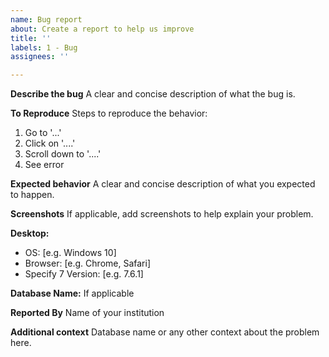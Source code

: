 ```yaml
---
name: Bug report
about: Create a report to help us improve
title: ''
labels: 1 - Bug
assignees: ''

---
```


**Describe the bug**
A clear and concise description of what the bug is.

**To Reproduce**
Steps to reproduce the behavior:
1. Go to '...'
2. Click on '....'
3. Scroll down to '....'
4. See error

**Expected behavior**
A clear and concise description of what you expected to happen.

**Screenshots**
If applicable, add screenshots to help explain your problem.

**Desktop:**
 - OS: [e.g. Windows 10]
 - Browser: [e.g. Chrome, Safari]
 - Specify 7 Version: [e.g. 7.6.1]

**Database Name:** If applicable

**Reported By**
Name of your institution

**Additional context**
Database name or any other context about the problem here.
